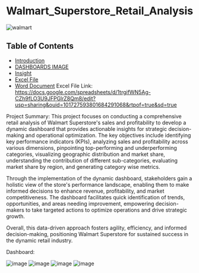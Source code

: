 # Walmart_Superstore_Retail_Analysis

![walmart](https://github.com/madhavyawale7/Walmart_Superstore_Retail_Analysis/assets/159420665/410c97ef-550b-4697-91a6-71de6f6ee5ad)


## Table of Contents

- [Introduction](#Introduction)
- [DASHBOARDS IMAGE](#DASHBOARDS)
- [Insight](#Insight)
- [Excel File](https://docs.google.com/spreadsheets/d/1trgifWN5Ag-CZh9fLO3U9JFPGlrZ8Qm8/edit?usp=sharing&ouid=101727593801684291068&rtpof=true&sd=true
)
- [Word Document](https://github.com/madhavyawale7/Healthcare-Analysis/blob/main/Summary%20Report.docx)
Excel File Link: https://docs.google.com/spreadsheets/d/1trgifWN5Ag-CZh9fLO3U9JFPGlrZ8Qm8/edit?usp=sharing&ouid=101727593801684291068&rtpof=true&sd=true

Project Summary:
This project focuses on conducting a comprehensive retail analysis of Walmart Superstore's sales and profitability to develop a dynamic dashboard that provides actionable insights for strategic decision-making and operational optimization. The key objectives include identifying key performance indicators (KPIs), analyzing sales and profitability across various dimensions, pinpointing top-performing and underperforming categories, visualizing geographic distribution and market share, understanding the contribution of different sub-categories, evaluating market share by region, and generating category wise metrics.

Through the implementation of the dynamic dashboard, stakeholders gain a holistic view of the store's performance landscape, enabling them to make informed decisions to enhance revenue, profitability, and market competitiveness. The dashboard facilitates quick identification of trends, opportunities, and areas needing improvement, empowering decision-makers to take targeted actions to optimize operations and drive strategic growth.

Overall, this data-driven approach fosters agility, efficiency, and informed decision-making, positioning Walmart Superstore for sustained success in the dynamic retail industry.

Dashboard:

![image](https://github.com/madhavyawale7/Walmart_Superstore_Retail_Analysis/assets/159420665/11a79d56-8144-4e8e-a794-045c7890fd5e)
![image](https://github.com/madhavyawale7/Walmart_Superstore_Retail_Analysis/assets/159420665/87280b56-3895-4037-bdd9-07a10f3c5459)
![image](https://github.com/madhavyawale7/Walmart_Superstore_Retail_Analysis/assets/159420665/c73d7039-e26a-4e54-b239-ee3270c4d51e)
![image](https://github.com/madhavyawale7/Walmart_Superstore_Retail_Analysis/assets/159420665/75791f7e-7990-43ed-b50c-8a7f92e80ea2)




